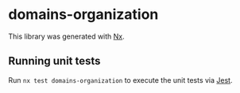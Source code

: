 # domains-organization

This library was generated with [Nx](https://nx.dev).

## Running unit tests

Run `nx test domains-organization` to execute the unit tests via [Jest](https://jestjs.io).

